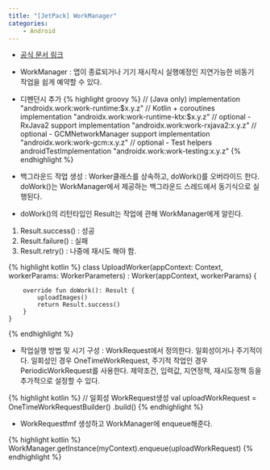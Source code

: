 ```yaml
---
title: "[JetPack] WorkManager"
categories:
    - Android
---
```

* [공식 문서 링크](https://developer.android.com/topic/libraries/architecture/workmanager)

* WorkManager : 앱이 종료되거나 기기 재시작시 실행예정인 지연가능한 비동기 작업을 쉽게 예약할 수 있다.

* 디펜던시 추가
{% highlight groovy %}
// (Java only)
implementation "androidx.work:work-runtime:$x.y.z"
// Kotlin + coroutines
implementation "androidx.work:work-runtime-ktx:$x.y.z"
// optional - RxJava2 support
implementation "androidx.work:work-rxjava2:x.y.z"
// optional - GCMNetworkManager support
implementation "androidx.work:work-gcm:x.y.z"
// optional - Test helpers
androidTestImplementation "androidx.work:work-testing:x.y.z"
{% endhighlight %}

* 백그라운드 작업 생성 : Worker클래스를 상속하고, doWork()를 오버라이드 한다.
doWork()는 WorkManager에서 제공하는 백그라운드 스레드에서 동기식으로 실행된다.

* doWork()의 리턴타입인 Result는 작업에 관해 WorkManager에게 알린다.
1. Result.success() : 성공
2. Result.failure() : 실패
3. Result.retry() : 나중에 재시도 해야 함.

{% highlight kotlin %}
class UploadWorker(appContext: Context, workerParams: WorkerParameters)
        : Worker(appContext, workerParams) {

        override fun doWork(): Result {
            uploadImages()
            return Result.success()
        }
    }
{% endhighlight %}

* 작업실행 방법 및 시기 구성 : WorkRequest에서 정의한다. 일회성이거나 주기적이다. 일회성인 경우 OneTimeWorkRequest,
주기적 작업인 경우 PeriodicWorkRequest를 사용한다. 제약조건, 입력값, 지연정책, 재시도정책 등을 추가적으로 설정할 수 있다.

{% highlight kotlin %}
//  일회성 WorkRequest생성
val uploadWorkRequest = OneTimeWorkRequestBuilder<UploadWorker>()
            .build()
{% endhighlight %}

* WorkRequestfmf 생성하고 WorkManager에 enqueue해준다.

{% highlight kotlin %}
WorkManager.getInstance(myContext).enqueue(uploadWorkRequest)
{% endhighlight %}